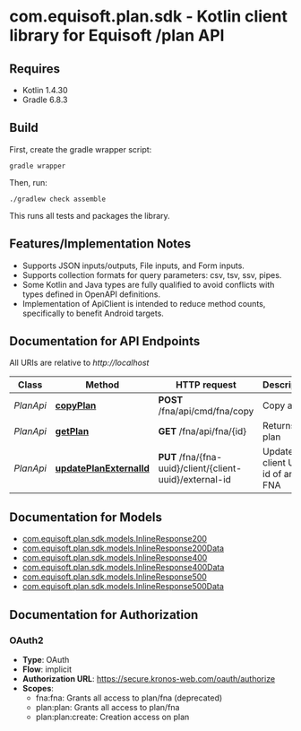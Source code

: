 # com.equisoft.plan.sdk - Kotlin client library for Equisoft /plan API

## Requires

* Kotlin 1.4.30
* Gradle 6.8.3

## Build

First, create the gradle wrapper script:

```
gradle wrapper
```

Then, run:

```
./gradlew check assemble
```

This runs all tests and packages the library.

## Features/Implementation Notes

* Supports JSON inputs/outputs, File inputs, and Form inputs.
* Supports collection formats for query parameters: csv, tsv, ssv, pipes.
* Some Kotlin and Java types are fully qualified to avoid conflicts with types defined in OpenAPI definitions.
* Implementation of ApiClient is intended to reduce method counts, specifically to benefit Android targets.

<a name="documentation-for-api-endpoints"></a>
## Documentation for API Endpoints

All URIs are relative to *http://localhost*

Class | Method | HTTP request | Description
------------ | ------------- | ------------- | -------------
*PlanApi* | [**copyPlan**](docs/PlanApi.md#copyplan) | **POST** /fna/api/cmd/fna/copy | Copy a plan
*PlanApi* | [**getPlan**](docs/PlanApi.md#getplan) | **GET** /fna/api/fna/{id} | Returns the plan
*PlanApi* | [**updatePlanExternalId**](docs/PlanApi.md#updateplanexternalid) | **PUT** /fna/{fna-uuid}/client/{client-uuid}/external-id | Update client UUID id of an FNA


<a name="documentation-for-models"></a>
## Documentation for Models

 - [com.equisoft.plan.sdk.models.InlineResponse200](docs/InlineResponse200.md)
 - [com.equisoft.plan.sdk.models.InlineResponse200Data](docs/InlineResponse200Data.md)
 - [com.equisoft.plan.sdk.models.InlineResponse400](docs/InlineResponse400.md)
 - [com.equisoft.plan.sdk.models.InlineResponse400Data](docs/InlineResponse400Data.md)
 - [com.equisoft.plan.sdk.models.InlineResponse500](docs/InlineResponse500.md)
 - [com.equisoft.plan.sdk.models.InlineResponse500Data](docs/InlineResponse500Data.md)


<a name="documentation-for-authorization"></a>
## Documentation for Authorization

<a name="OAuth2"></a>
### OAuth2

- **Type**: OAuth
- **Flow**: implicit
- **Authorization URL**: https://secure.kronos-web.com/oauth/authorize
- **Scopes**: 
  - fna:fna: Grants all access to plan/fna (deprecated)
  - plan:plan: Grants all access to plan/fna
  - plan:plan:create: Creation access on plan

